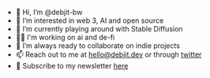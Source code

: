 - 👋 Hi, I’m @debjit-bw
- 👀 I’m interested in web 3, AI and open source
- 🌱 I’m currently playing around with Stable Diffusion
- 🧑‍💻 I'm working on ai and de-fi
- 💞️ I’m always ready to collaborate on indie projects
- 📫 Reach out to me at hello@debjit.dev or through [twitter](https://twitter.com/BhowalDebjit)
- 📩 Subscribe to my newsletter [here](https://www.debjit.dev/newsletter)

<!---
debjit-bw/debjit-bw is a ✨ special ✨ repository because its `README.md` (this file) appears on your GitHub profile.
You can click the Preview link to take a look at your changes.
--->
